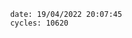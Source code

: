 

                date: 19/04/2022 20:07:45
                cycles: 10620

                         
